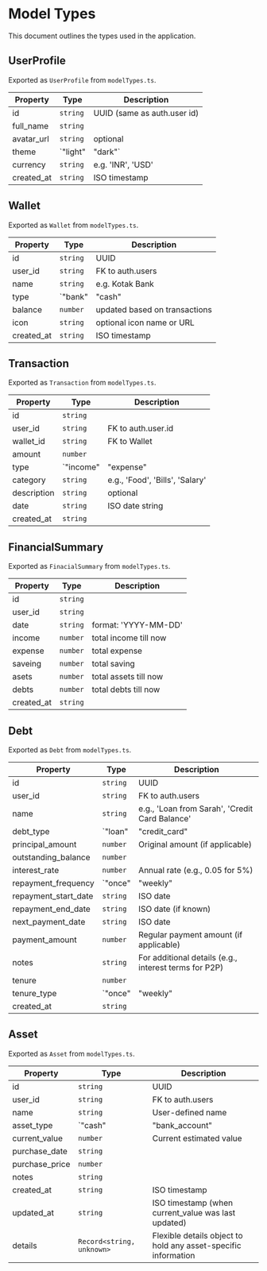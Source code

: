 # Model Types

This document outlines the types used in the application.

## UserProfile

Exported as `UserProfile` from `modelTypes.ts`.

| Property | Type | Description |
| --- | --- | --- |
| id | `string` | UUID (same as auth.user id) |
| full_name | `string` |  |
| avatar_url | `string` | optional |
| theme | `"light" | "dark"` | optional |
| currency | `string` | e.g. 'INR', 'USD' |
| created_at | `string` | ISO timestamp |

## Wallet

Exported as `Wallet` from `modelTypes.ts`.

| Property | Type | Description |
| --- | --- | --- |
| id | `string` | UUID |
| user_id | `string` | FK to auth.users |
| name | `string` | e.g. Kotak Bank |
| type | `"bank" | "cash" | "investment"` |  |
| balance | `number` | updated based on transactions |
| icon | `string` | optional icon name or URL |
| created_at | `string` | ISO timestamp |

## Transaction

Exported as `Transaction` from `modelTypes.ts`.

| Property | Type | Description |
| --- | --- | --- |
| id | `string` |  |
| user_id | `string` | FK to auth.user.id |
| wallet_id | `string` | FK to Wallet |
| amount | `number` |  |
| type | `"income" | "expense" | "investment"` |  |
| category | `string` | e.g., 'Food', 'Bills', 'Salary' |
| description | `string` | optional |
| date | `string` | ISO date string |
| created_at | `string` |  |

## FinancialSummary

Exported as `FinacialSummary` from `modelTypes.ts`.

| Property | Type | Description |
| --- | --- | --- |
| id | `string` |  |
| user_id | `string` |  |
| date | `string` | format: 'YYYY-MM-DD' |
| income | `number` | total income till now |
| expense | `number` | total expense |
| saveing | `number` | total saving |
| asets | `number` | total assets till now |
| debts | `number` | total debts till now |
| created_at | `string` |  |

## Debt

Exported as `Debt` from `modelTypes.ts`.

| Property | Type | Description |
| --- | --- | --- |
| id | `string` | UUID |
| user_id | `string` | FK to auth.users |
| name | `string` | e.g., 'Loan from Sarah', 'Credit Card Balance' |
| debt_type | `"loan" | "credit_card" | "p2p" | "other"` |  |
| principal_amount | `number` | Original amount (if applicable) |
| outstanding_balance | `number` |  |
| interest_rate | `number` | Annual rate (e.g., 0.05 for 5%) |
| repayment_frequency | `"once" | "weekly" | "monthly" | "annually" | "custom"` |  |
| repayment_start_date | `string` | ISO date |
| repayment_end_date | `string` | ISO date (if known) |
| next_payment_date | `string` | ISO date |
| payment_amount | `number` | Regular payment amount (if applicable) |
| notes | `string` | For additional details (e.g., interest terms for P2P) |
| tenure | `number` |  |
| tenure_type | `"once" | "weekly" | "monthly" | "annually" | "custom"` |  |
| created_at | `string` |  |

## Asset

Exported as `Asset` from `modelTypes.ts`.

| Property | Type | Description |
| --- | --- | --- |
| id | `string` | UUID |
| user_id | `string` | FK to auth.users |
| name | `string` | User-defined name |
| asset_type | `"cash" | "bank_account" | "investment" | "property" | "personal_item" | "other"` |  |
| current_value | `number` | Current estimated value |
| purchase_date | `string` |  |
| purchase_price | `number` |  |
| notes | `string` |  |
| created_at | `string` | ISO timestamp |
| updated_at | `string` | ISO timestamp (when current_value was last updated) |
| details | `Record<string, unknown>` | Flexible details object to hold any asset-specific information |
